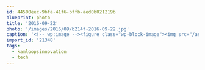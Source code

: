 ```yaml
---
id: 44500eec-9bfa-41f6-bffb-aed0b021219b
blueprint: photo
title: '2016-09-22'
photo: '/images/2016/09/b214f-2016-09-22.jpg'
caption: '<!-- wp:image --><figure class="wp-block-image"><img src="/assets/images/2016/09/b214f-2016-09-22.jpg" /></figure><!-- /wp:image --><!-- wp:paragraph --><p>Beards on point #tech #kamloopsinnovation</p><!-- /wp:paragraph -->'
import_id: '21348'
tags:
  - kamloopsinnovation
  - tech
---
```

